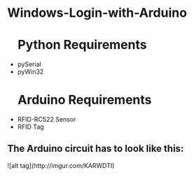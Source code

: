 # Windows-Login-with-Arduino


<ul>
  <h1>Python Requirements</h1>
  <li>pySerial</li>
  <li>pyWin32</li>
</ul>

<ul>
  <h1>Arduino Requirements</h1>
  <li>RFID-RC522 Sensor</li>
  <li>RFID Tag</li>
</ul>

<h2>The Arduino circuit has to look like this:</h2>
![alt tag](http://imgur.com/KARWDTI)
